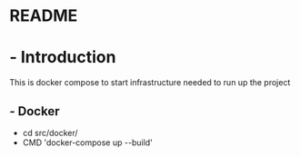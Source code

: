 # README #

# - Introduction
This is docker compose to start infrastructure needed to run up the project


## - Docker

- cd src/docker/
- CMD 'docker-compose up --build'